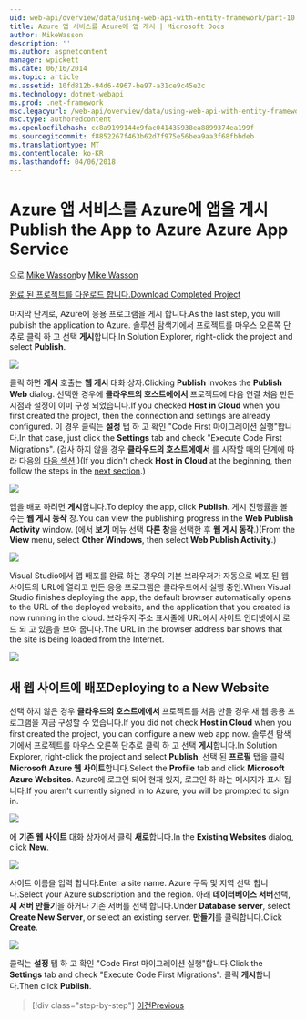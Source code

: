 ```yaml
---
uid: web-api/overview/data/using-web-api-with-entity-framework/part-10
title: Azure 앱 서비스를 Azure에 앱 게시 | Microsoft Docs
author: MikeWasson
description: ''
ms.author: aspnetcontent
manager: wpickett
ms.date: 06/16/2014
ms.topic: article
ms.assetid: 10fd812b-94d6-4967-be97-a31ce9c45e2c
ms.technology: dotnet-webapi
ms.prod: .net-framework
msc.legacyurl: /web-api/overview/data/using-web-api-with-entity-framework/part-10
msc.type: authoredcontent
ms.openlocfilehash: cc8a9199144e9fac041435938ea8899374ea199f
ms.sourcegitcommit: f8852267f463b62d7f975e56bea9aa3f68fbbdeb
ms.translationtype: MT
ms.contentlocale: ko-KR
ms.lasthandoff: 04/06/2018
---
```

<a name="publish-the-app-to-azure-azure-app-service"></a><span data-ttu-id="44561-102">Azure 앱 서비스를 Azure에 앱을 게시</span><span class="sxs-lookup"><span data-stu-id="44561-102">Publish the App to Azure Azure App Service</span></span>
====================
<span data-ttu-id="44561-103">으로 [Mike Wasson](https://github.com/MikeWasson)</span><span class="sxs-lookup"><span data-stu-id="44561-103">by [Mike Wasson](https://github.com/MikeWasson)</span></span>

[<span data-ttu-id="44561-104">완료 된 프로젝트를 다운로드 합니다.</span><span class="sxs-lookup"><span data-stu-id="44561-104">Download Completed Project</span></span>](https://github.com/MikeWasson/BookService)

<span data-ttu-id="44561-105">마지막 단계로, Azure에 응용 프로그램을 게시 합니다.</span><span class="sxs-lookup"><span data-stu-id="44561-105">As the last step, you will publish the application to Azure.</span></span> <span data-ttu-id="44561-106">솔루션 탐색기에서 프로젝트를 마우스 오른쪽 단추로 클릭 하 고 선택 **게시**합니다.</span><span class="sxs-lookup"><span data-stu-id="44561-106">In Solution Explorer, right-click the project and select **Publish**.</span></span>

![](part-10/_static/image1.png)

<span data-ttu-id="44561-107">클릭 하면 **게시** 호출는 **웹 게시** 대화 상자.</span><span class="sxs-lookup"><span data-stu-id="44561-107">Clicking **Publish** invokes the **Publish Web** dialog.</span></span> <span data-ttu-id="44561-108">선택한 경우에 **클라우드의 호스트에에서** 프로젝트에 다음 연결 처음 만든 시점과 설정이 이미 구성 되었습니다.</span><span class="sxs-lookup"><span data-stu-id="44561-108">If you checked **Host in Cloud** when you first created the project, then the connection and settings are already configured.</span></span> <span data-ttu-id="44561-109">이 경우 클릭는 **설정** 탭 하 고 확인 &quot;Code First 마이그레이션 실행&quot;합니다.</span><span class="sxs-lookup"><span data-stu-id="44561-109">In that case, just click the **Settings** tab and check &quot;Execute Code First Migrations&quot;.</span></span> <span data-ttu-id="44561-110">(검사 하지 않을 경우 **클라우드의 호스트에에서** 를 시작할 때의 단계에 따라 다음의 [다음 섹션](#new-website).)</span><span class="sxs-lookup"><span data-stu-id="44561-110">(If you didn't check **Host in Cloud** at the beginning, then follow the steps in the [next section](#new-website).)</span></span>

[![](part-10/_static/image3.png)](part-10/_static/image2.png)

<span data-ttu-id="44561-111">앱을 배포 하려면 **게시**합니다.</span><span class="sxs-lookup"><span data-stu-id="44561-111">To deploy the app, click **Publish**.</span></span> <span data-ttu-id="44561-112">게시 진행률을 볼 수는 **웹 게시 동작** 창.</span><span class="sxs-lookup"><span data-stu-id="44561-112">You can view the publishing progress in the **Web Publish Activity** window.</span></span> <span data-ttu-id="44561-113">(에서 **보기** 메뉴 선택 **다른 창**을 선택한 후 **웹 게시 동작**.)</span><span class="sxs-lookup"><span data-stu-id="44561-113">(From the **View** menu, select **Other Windows**, then select **Web Publish Activity**.)</span></span>

![](part-10/_static/image4.png)

<span data-ttu-id="44561-114">Visual Studio에서 앱 배포를 완료 하는 경우의 기본 브라우저가 자동으로 배포 된 웹 사이트의 URL에 열리고 만든 응용 프로그램은 클라우드에서 실행 중인.</span><span class="sxs-lookup"><span data-stu-id="44561-114">When Visual Studio finishes deploying the app, the default browser automatically opens to the URL of the deployed website, and the application that you created is now running in the cloud.</span></span> <span data-ttu-id="44561-115">브라우저 주소 표시줄에 URL에서 사이트 인터넷에서 로드 되 고 있음을 보여 줍니다.</span><span class="sxs-lookup"><span data-stu-id="44561-115">The URL in the browser address bar shows that the site is being loaded from the Internet.</span></span>

[![](part-10/_static/image6.png)](part-10/_static/image5.png)

<a id="new-website"></a>
## <a name="deploying-to-a-new-website"></a><span data-ttu-id="44561-116">새 웹 사이트에 배포</span><span class="sxs-lookup"><span data-stu-id="44561-116">Deploying to a New Website</span></span>

<span data-ttu-id="44561-117">선택 하지 않은 경우 **클라우드의 호스트에에서** 프로젝트를 처음 만들 경우 새 웹 응용 프로그램을 지금 구성할 수 있습니다.</span><span class="sxs-lookup"><span data-stu-id="44561-117">If you did not check **Host in Cloud** when you first created the project, you can configure a new web app now.</span></span> <span data-ttu-id="44561-118">솔루션 탐색기에서 프로젝트를 마우스 오른쪽 단추로 클릭 하 고 선택 **게시**합니다.</span><span class="sxs-lookup"><span data-stu-id="44561-118">In Solution Explorer, right-click the project and select **Publish**.</span></span> <span data-ttu-id="44561-119">선택 된 **프로필** 탭을 클릭 **Microsoft Azure 웹 사이트**합니다.</span><span class="sxs-lookup"><span data-stu-id="44561-119">Select the **Profile** tab and click **Microsoft Azure Websites**.</span></span> <span data-ttu-id="44561-120">Azure에 로그인 되어 현재 있지, 로그인 하 라는 메시지가 표시 됩니다.</span><span class="sxs-lookup"><span data-stu-id="44561-120">If you aren't currently signed in to Azure, you will be prompted to sign in.</span></span>

[![](part-10/_static/image8.png)](part-10/_static/image7.png)

<span data-ttu-id="44561-121">에 **기존 웹 사이트** 대화 상자에서 클릭 **새로**합니다.</span><span class="sxs-lookup"><span data-stu-id="44561-121">In the **Existing Websites** dialog, click **New**.</span></span>

![](part-10/_static/image9.png)

<span data-ttu-id="44561-122">사이트 이름을 입력 합니다.</span><span class="sxs-lookup"><span data-stu-id="44561-122">Enter a site name.</span></span> <span data-ttu-id="44561-123">Azure 구독 및 지역 선택 합니다.</span><span class="sxs-lookup"><span data-stu-id="44561-123">Select your Azure subscription and the region.</span></span> <span data-ttu-id="44561-124">아래 **데이터베이스 서버**선택, **새 서버 만들기**을 하거나 기존 서버를 선택 합니다.</span><span class="sxs-lookup"><span data-stu-id="44561-124">Under **Database server**, select **Create New Server**, or select an existing server.</span></span> <span data-ttu-id="44561-125">**만들기**를 클릭합니다.</span><span class="sxs-lookup"><span data-stu-id="44561-125">Click **Create**.</span></span>

[![](part-10/_static/image11.png)](part-10/_static/image10.png)

<span data-ttu-id="44561-126">클릭는 **설정** 탭 하 고 확인 &quot;Code First 마이그레이션 실행&quot;합니다.</span><span class="sxs-lookup"><span data-stu-id="44561-126">Click the **Settings** tab and check &quot;Execute Code First Migrations&quot;.</span></span> <span data-ttu-id="44561-127">클릭 **게시**합니다.</span><span class="sxs-lookup"><span data-stu-id="44561-127">Then click **Publish**.</span></span>

> [!div class="step-by-step"]
> [<span data-ttu-id="44561-128">이전</span><span class="sxs-lookup"><span data-stu-id="44561-128">Previous</span></span>](part-9.md)
